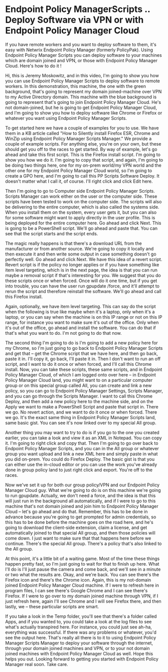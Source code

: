 # Endpoint Policy ManagerScripts .. Deploy Software via VPN or with Endpoint Policy Manager Cloud

If you have remote workers and you want to deploy software to them, it's easy with Netwrix Endpoint
Policy Manager (formerly PolicyPak). Using Endpoint Policy Manager Scripts you can deploy software
to your machines which are domain joined and VPN, or those with Endpoint Policy Manager Cloud.
Here's how to do it !

Hi, this is Jeremy Moskowitz, and in this video, I'm going to show you how you can use Endpoint
Policy Manager Scripts to deploy software to remote workers. In this demonstration, this machine,
the one with the green background, that's going to represent my domain joined-machine over VPN to my
Active Directory domain. This machine with the blue background is going to represent that's going to
join Endpoint Policy Manager Cloud. He's not domain-joined, but he is going to get Endpoint Policy
Manager Cloud, and I'm going to show you how to deploy software like Chrome or Firefox or whatever
you want using Endpoint Policy Manager Scripts.

To get started here we have a couple of examples for you to use. We have them in a KB article called
"How to Silently install Firefox ESR, Chrome and WinZip using Endpoint Policy Manager Scripts
Manager." We provide a couple of example scripts. For anything else, you're on your own, but these
should get you off to the races to get started. By way of example, let's go ahead and take this
first script. This is the Firefox install script. I'm going to show you how we do it. I'm going to
copy that script, and again, I'm going to be doing two things here, one for my on-prem world/my VPN
world and the other one for my Endpoint Policy Manager Cloud world, so I'm going to create a GPO
here, and I'm going to call this PP Scripts Software Deploy. It doesn't matter what I call it, of
course. I'll right click and click Edit here.

Then I'm going to go to Computer side Endpoint Policy Manager Scripts. Scripts Manager can work
either on the user or the computer side. These scripts have been tested to work on the computer
side. The scripts will also be delivering to the entire computer, which is also called the systems
side. When you install them on the system, every user gets it, but you can also for some software
might want to apply directly in the user profile. This is being deployed for the entire computer
here. Go ahead and click Next. This is going to be a PowerShell script. We'll go ahead and paste
that. You can see that the script starts and the script ends.

The magic really happens is that there's a download URL from the manufacturer or from another
source. We're going to copy it locally and then execute it and then write some output in case
something doesn't go perfectly well. Go ahead and click Next. We have this idea of a revert script.
Revert script is if the policy no longer applies or if you have something like item level targeting,
which is in the next page, the idea is that you can run maybe a removal script if that's interesting
for you. We suggest that you do these scripts once or when forced. Once will do it one time, but if
you get into trouble, you can have the user run gpupdate /force, and it'll attempt to rerun the
script and therefore reinstall the software. We'll go ahead and call this Firefox install.

Again, optionally, we have item level targeting. This can say do the script when the following is
true like maybe when it's a laptop, only when it's a laptop, or you can say when the machine is on
this IP range or not on this IP range, for instance you want to make sure it's out of the office.
Only when it's out of the office, go ahead and install the software. You can do that if that's what
you want to do. I'm not going to do that now.

The second thing I'm going to do is I'm going to add a new policy here for my Chrome, so I'm just
going to go back to Endpoint Policy Manager Scripts and get that – get the Chrome script that we
have here, and then go back, paste it in. I'll copy it, go back, I'll paste it in. Then I don't want
to run an off script, and I want to do it once or when forced, and I'll call this Chrome install.
Now, you can take these scripts, these same scripts, and in Endpoint Policy Manager Cloud, of which
I am logged onto over here – in Endpoint Policy Manager Cloud land, you might want to on a
particular computer group or on this special group called All, you can create and link a new policy,
so you can go to Endpoint Policy Manager Settings, Scripts Manager, and you can go through the
Scripts Manager. I want to call this Chrome Deploy, and then add a new policy here to the machine
side, and on the Apply we want to make a PowerShell Script and paste that script in. There we go. No
revert action, and we want to do it once or when forced. There we go. It's the exact same thing in
Endpoint Policy Manager Scripts land, same basic gist. You can see it's now linked over to my
special All group.

Another thing you may want to try to do is if you go to the one you created earlier, you can take a
look and view it as an XML in Notepad. You can copy it. I'm going to right click and copy that. Then
I'm going to go over back to Endpoint Policy Manager Scripts, and you can in the All group or
whatever group you want upload and link a new XML here and simply paste in what you did on-prem. You
could do Firefox Deploy. The basic gist is that you can either use the in-cloud editor or you can
use the work you've already done in group policy land to just right click and export. You're off to
the races.

Now we've set it up for both our group policy/VPN and our Endpoint Policy Manager Cloud guy. What
we're going to do is on this machine we're going to run gpupdate. Actually, we don't need a force,
and the idea is that this will just run in the background all automatically, and if I were to go to
this machine that's not domain joined and join him to Endpoint Policy Manager Cloud – let's go ahead
and do that. Remember, this has to be done in advance because you're going to get prompted for admin
credentials, so this has to be done before the machine goes on the road here, and he's going to
download the client-side extension, claim a license, and get automatically joined to that special
All group, and then those policies will come down. I just want to make sure that that happens here
before we continue. There's the special All group. There's a policy that's also linked to the All
group.

At this point, it's a little bit of a waiting game. Most of the time these things happen pretty
fast, so I'm just going to wait for that to finish up here. What I'll do is I'll just pause the
camera and come back, and we'll see in a minute or two what the results are. Okay, and we're back.
You can see there's the Firefox icon and there's the Chrome icon. Again, this is my not-domain
joined Endpoint Policy Manager Cloud machine. If I were to refresh here in program files, I can see
there's Google Chrome and I can see there's Firefox. If I were to go over to my domain joined
machine through VPN, if I just refresh here, again I'll see Chrome and I will see Firefox there, and
then lastly, we – these particular scripts are smart.

If you take a look in the Temp folder, you'll see that there's a folder called Apps, and if you
wanted to, you could take a look at the log files to see what's actually transpired here. For
instance, you could just see ah-ha, everything was successful. If there was any problems or
whatever, you'd see the output here. That's really all there is to it to using Endpoint Policy
Manager Scripts Manager to deploy your software through the internet, through your domain joined
machines and VPN, or to your not domain joined machines with Endpoint Policy Manager Cloud as well.
Hope this helps you out. Looking forward to getting you started with Endpoint Policy Manager real
soon. Take care.
